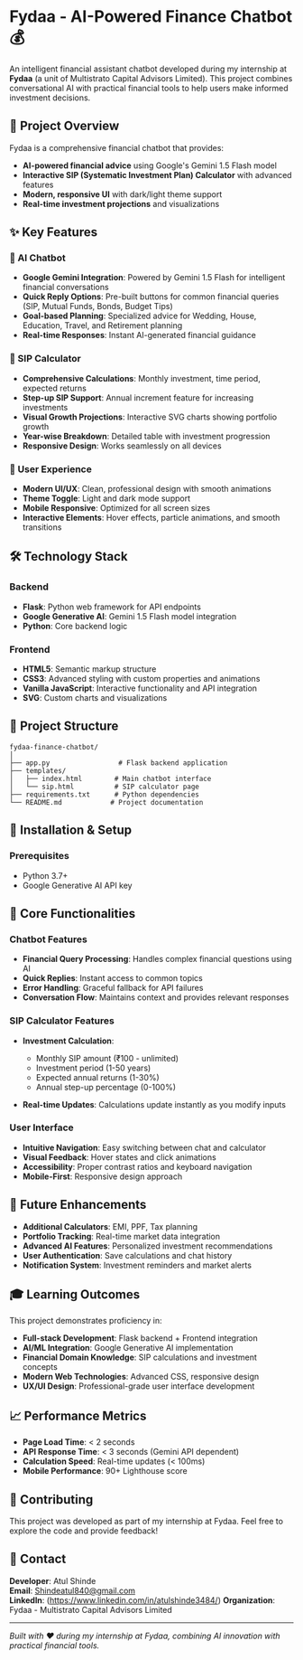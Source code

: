 # Fydaa - AI-Powered Finance Chatbot 💰

An intelligent financial assistant chatbot developed during my internship at **Fydaa** (a unit of Multistrato Capital Advisors Limited). This project combines conversational AI with practical financial tools to help users make informed investment decisions.

## 🚀 Project Overview

Fydaa is a comprehensive financial chatbot that provides:
- **AI-powered financial advice** using Google's Gemini 1.5 Flash model
- **Interactive SIP (Systematic Investment Plan) Calculator** with advanced features
- **Modern, responsive UI** with dark/light theme support
- **Real-time investment projections** and visualizations

## ✨ Key Features

### 🤖 AI Chatbot
- **Google Gemini Integration**: Powered by Gemini 1.5 Flash for intelligent financial conversations
- **Quick Reply Options**: Pre-built buttons for common financial queries (SIP, Mutual Funds, Bonds, Budget Tips)
- **Goal-based Planning**: Specialized advice for Wedding, House, Education, Travel, and Retirement planning
- **Real-time Responses**: Instant AI-generated financial guidance

### 🧮 SIP Calculator
- **Comprehensive Calculations**: Monthly investment, time period, expected returns
- **Step-up SIP Support**: Annual increment feature for increasing investments
- **Visual Growth Projections**: Interactive SVG charts showing portfolio growth
- **Year-wise Breakdown**: Detailed table with investment progression
- **Responsive Design**: Works seamlessly on all devices

### 🎨 User Experience
- **Modern UI/UX**: Clean, professional design with smooth animations
- **Theme Toggle**: Light and dark mode support
- **Mobile Responsive**: Optimized for all screen sizes
- **Interactive Elements**: Hover effects, particle animations, and smooth transitions

## 🛠️ Technology Stack

### Backend
- **Flask**: Python web framework for API endpoints
- **Google Generative AI**: Gemini 1.5 Flash model integration
- **Python**: Core backend logic

### Frontend
- **HTML5**: Semantic markup structure
- **CSS3**: Advanced styling with custom properties and animations
- **Vanilla JavaScript**: Interactive functionality and API integration
- **SVG**: Custom charts and visualizations

## 📁 Project Structure

```
fydaa-finance-chatbot/
│
├── app.py                 # Flask backend application
├── templates/
│   ├── index.html        # Main chatbot interface
│   └── sip.html          # SIP calculator page
├── requirements.txt      # Python dependencies
└── README.md            # Project documentation
```

## 🚀 Installation & Setup

### Prerequisites
- Python 3.7+
- Google Generative AI API key


## 🎯 Core Functionalities

### Chatbot Features
- **Financial Query Processing**: Handles complex financial questions using AI
- **Quick Replies**: Instant access to common topics
- **Error Handling**: Graceful fallback for API failures
- **Conversation Flow**: Maintains context and provides relevant responses

### SIP Calculator Features
- **Investment Calculation**: 
  - Monthly SIP amount (₹100 - unlimited)
  - Investment period (1-50 years)
  - Expected annual returns (1-30%)
  - Annual step-up percentage (0-100%)

- **Real-time Updates**: Calculations update instantly as you modify inputs


### User Interface
- **Intuitive Navigation**: Easy switching between chat and calculator
- **Visual Feedback**: Hover states and click animations
- **Accessibility**: Proper contrast ratios and keyboard navigation
- **Mobile-First**: Responsive design approach

## 🔮 Future Enhancements

- **Additional Calculators**: EMI, PPF, Tax planning
- **Portfolio Tracking**: Real-time market data integration
- **Advanced AI Features**: Personalized investment recommendations
- **User Authentication**: Save calculations and chat history
- **Notification System**: Investment reminders and market alerts


## 🎓 Learning Outcomes

This project demonstrates proficiency in:
- **Full-stack Development**: Flask backend + Frontend integration
- **AI/ML Integration**: Google Generative AI implementation
- **Financial Domain Knowledge**: SIP calculations and investment concepts
- **Modern Web Technologies**: Advanced CSS, responsive design
- **UX/UI Design**: Professional-grade user interface development

## 📈 Performance Metrics

- **Page Load Time**: < 2 seconds
- **API Response Time**: < 3 seconds (Gemini API dependent)
- **Calculation Speed**: Real-time updates (< 100ms)
- **Mobile Performance**: 90+ Lighthouse score

## 🤝 Contributing

This project was developed as part of my internship at Fydaa. Feel free to explore the code and provide feedback!

## 📧 Contact

**Developer**: Atul Shinde  
**Email**: Shindeatul840@gmail.com  
**LinkedIn**: (https://www.linkedin.com/in/atulshinde3484/) 
**Organization**: Fydaa - Multistrato Capital Advisors Limited

---

*Built with ❤️ during my internship at Fydaa, combining AI innovation with practical financial tools.*
